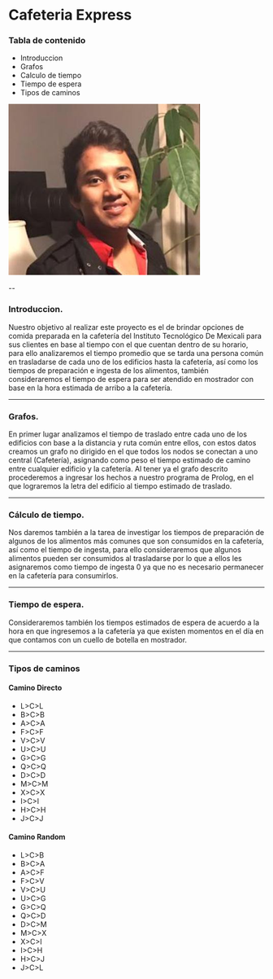 

# Cafeteria Express


### Tabla de contenido



 * Introduccion
 * Grafos
 * Calculo de  tiempo
 * Tiempo de espera
 * Tipos de caminos

![](https://github.com/migueshock/Mi-CVU/blob/master/yo.jpg) 

--

### Introduccion.

Nuestro objetivo al realizar este proyecto es el de brindar opciones de comida preparada en la cafetería del Instituto Tecnológico De Mexicali para sus clientes en base al tiempo con el que cuentan dentro de su horario, para ello analizaremos el tiempo promedio que se tarda una persona común en trasladarse de cada uno de los edificios hasta la cafetería, así como los tiempos de preparación e ingesta de los alimentos, también consideraremos el tiempo de espera para ser atendido en mostrador con base en la hora estimada de arribo a la cafetería.

---

### Grafos.

En primer lugar analizamos el tiempo de traslado entre cada uno de los edificios con base a la distancia y ruta común entre ellos, con estos datos creamos un grafo no dirigido en el que todos los nodos se conectan a uno central (Cafetería), asignando como peso el tiempo estimado de camino entre cualquier edificio y la cafetería. Al tener ya el grafo descrito procederemos a ingresar los hechos a nuestro programa de Prolog, en el que lograremos la letra del edificio al tiempo estimado de traslado.

---

### Cálculo de tiempo.

Nos daremos también a la tarea de investigar los tiempos de preparación de algunos de los alimentos más comunes que son consumidos en la cafetería, así como el tiempo de ingesta, para ello consideraremos que algunos alimentos pueden ser consumidos al trasladarse por lo que a ellos les asignaremos como tiempo de ingesta 0 ya que no es necesario permanecer en la cafetería para consumirlos.

---


### Tiempo de espera.

Consideraremos también los tiempos estimados de espera de acuerdo a la hora en que ingresemos a la cafetería ya que existen momentos en el día en que contamos con un cuello de botella en mostrador.

---

### Tipos de caminos

#### Camino Directo

- L>C>L
- B>C>B
- A>C>A
- F>C>F
- V>C>V
- U>C>U
- G>C>G
- Q>C>Q
- D>C>D
- M>C>M
- X>C>X
- I>C>I
- H>C>H
- J>C>J

#### Camino Random

- L>C>B
- B>C>A
- A>C>F
- F>C>V
- V>C>U
- U>C>G
- G>C>Q
- Q>C>D
- D>C>M
- M>C>X
- X>C>I
- I>C>H
- H>C>J
- J>C>L




